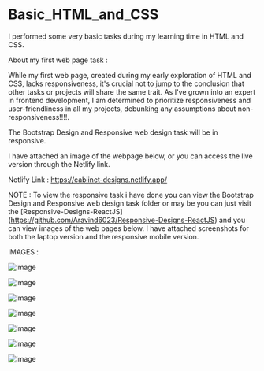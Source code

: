 # Basic_HTML_and_CSS
I performed some very basic tasks during my learning time in HTML and CSS.

About my first web page task : 

While my first web page, created during my early exploration of HTML and CSS, lacks responsiveness, it's crucial not to jump to the conclusion that other tasks or projects will share the same trait. As I've grown into an expert in frontend development, I am determined to prioritize responsiveness and user-friendliness in all my projects, debunking any assumptions about non-responsiveness!!!!.

The Bootstrap Design and Responsive web design task will be in responsive.

I have attached an image of the webpage below, or you can access the live version through the Netlify link.

Netlify Link : https://cabiinet-designs.netlify.app/

NOTE : To view the responsive task i have done you can view the Bootstrap Design and Responsive web design task folder or may be you can just visit the [Responsive-Designs-ReactJS]
(https://github.com/Aravind6023/Responsive-Designs-ReactJS) and you can view images of the web pages below. I have attached screenshots for both the laptop version and the responsive mobile version.

IMAGES : 

![image](https://github.com/Aravind6023/Basic_HTML_and_CSS/assets/135958235/6ddffcc7-6747-4110-9602-ceb645d86780)

![image](https://github.com/Aravind6023/Basic_HTML_and_CSS/assets/135958235/27c0b6b2-4e1f-4c55-a3c6-c8658f7eaf87)

![image](https://github.com/Aravind6023/Basic_HTML_and_CSS/assets/135958235/d7bf773a-bf59-48e4-8891-9fe4c384bf19)

![image](https://github.com/Aravind6023/Basic_HTML_and_CSS/assets/135958235/3bded381-f772-4c0d-9c29-ff74f981c4c8)

![image](https://github.com/Aravind6023/Basic_HTML_and_CSS/assets/135958235/6d6c52ae-8f98-427f-a835-5a73978b1913)

![image](https://github.com/Aravind6023/Basic_HTML_and_CSS/assets/135958235/a1ccd52c-8569-4fbd-a9fd-11fa34293349)

![image](https://github.com/Aravind6023/Basic_HTML_and_CSS/assets/135958235/97512ca0-0ace-4ce2-8f14-baff2e8c6514)


